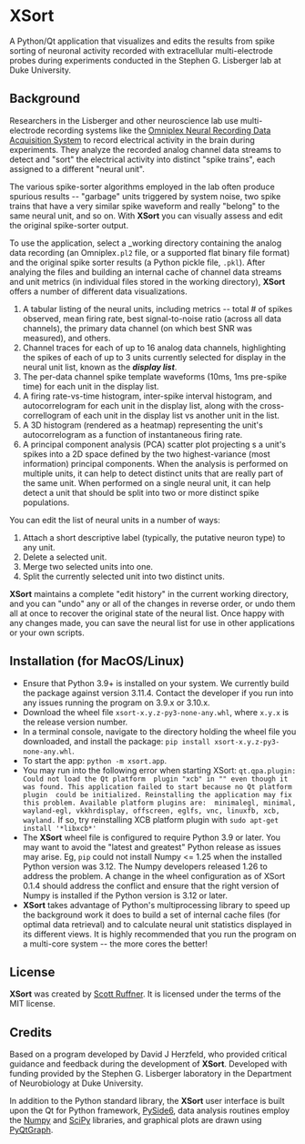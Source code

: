 # XSort

A Python/Qt application that visualizes and edits the results from spike sorting of neuronal activity recorded with 
extracellular multi-electrode probes during experiments conducted in the Stephen G. Lisberger lab at Duke University.

## Background
Researchers in the Lisberger and other neuroscience lab use multi-electrode recording systems like the [Omniplex 
Neural Recording Data Acquisition System](https://plexon.com) to record electrical activity in the brain during experiments. They 
analyze the recorded analog channel data streams to detect and "sort" the electrical activity into distinct "spike 
trains", each assigned to a different "neural unit".

The various spike-sorter algorithms employed in the lab often produce spurious results -- "garbage" units triggered by 
system noise, two spike trains that have a very similar spike waveform and really "belong" to the same neural unit,
and so on. With **XSort** you can visually assess and edit the original spike-sorter output.

To use the application, select a _working directory containing the analog data recording (an Omniplex`.pl2` file, or a
supported flat binary file format) and the original spike sorter results (a Python pickle file, `.pkl`). After analying 
the files and building an internal cache of channel data streams and unit metrics (in individual files stored in the 
working directory), **XSort** offers a number of different data visualizations.

1. A tabular listing of the neural units, including metrics -- total # of spikes observed, mean firing rate, best
signal-to-noise ratio (across all data channels), the primary data channel (on which best SNR was measured), and others.
2. Channel traces for each of up to 16 analog data channels, highlighting the spikes of each of up to 3 units currently 
selected for display in the neural unit list, known as the **_display list_**.
3. The per-data channel spike template waveforms (10ms, 1ms pre-spike time) for each unit in the display list.
4. A firing rate-vs-time histogram, inter-spike interval histogram, and autocorrelogram for each unit in the display 
list, along with the cross-correllogram of each unit in the display list vs another unit in the list.
5. A 3D histogram (rendered as a heatmap) representing the unit's autocorrelogram as a function of instantaneous 
firing rate.
6. A principal component analysis (PCA) scatter plot projecting s a unit's spikes into a 2D space defined by the two 
highest-variance (most information) principal components. When the analysis is performed on multiple units, it can help
to detect distinct units that are really part of the same unit. When performed on a single neural unit, it can help 
detect a unit that should be split into two or more distinct spike populations.

You can edit the list of neural units in a number of ways:
1. Attach a short descriptive label (typically, the putative neuron type) to any unit.
2. Delete a selected unit.
3. Merge two selected units into one.
4. Split the currently selected unit into two distinct units.

**XSort** maintains a complete "edit history" in the current working directory, and you can "undo" any or all of the 
changes in reverse order, or undo them all at once to recover the original state of the neural list. Once happy with 
any changes made, you can save the neural list for use in other applications or your own scripts.


## Installation (for MacOS/Linux)
- Ensure that Python 3.9+ is installed on your system. We currently build the package against
version 3.11.4. Contact the developer if you run into any issues running the program on 3.9.x or 3.10.x.
- Download the wheel file `xsort-x.y.z-py3-none-any.whl`, where `x.y.x` is the release version number.
- In a terminal console, navigate to the directory holding the wheel file you downloaded, and install 
the package: `pip install xsort-x.y.z-py3-none-any.whl`.
- To start the app: `python -m xsort.app`.
- You may run into the following error when starting XSort: `qt.qpa.plugin: Could not load the Qt platform 
plugin "xcb" in "" even though it was found. This application failed to start because no Qt platform plugin 
could be initialized. Reinstalling the application may fix this problem. Available platform plugins are: 
minimalegl, minimal, wayland-egl, vkkhrdisplay, offscreen, eglfs, vnc, linuxfb, xcb, wayland.` If so, try
reinstalling XCB platform plugin with `sudo apt-get install '*libxcb*'`
- The **XSort** wheel file is configured to require Python 3.9 or later. You may want to avoid the "latest and
greatest" Python release as issues may arise. Eg, `pip` could not install Numpy <= 1.25 when the installed
Python version was 3.12. The Numpy developers released 1.26 to address the problem. A change in the wheel configuration 
as of XSort 0.1.4 should address the conflict and ensure that the right version of Numpy is installed if the Python 
version is 3.12 or later.
- **XSort** takes advantage of Python's multiprocessing library to speed up the background work it does to build a set 
of internal cache files (for optimal data retrieval) and to calculate neural unit statistics displayed in its different 
views. It is highly recommended that you run the program on a multi-core system -- the more cores the better!


## License
**XSort** was created by [Scott Ruffner](mailto:sruffner@srscicomp.com). It is licensed under the terms of the MIT license.

## Credits
Based on a program developed by David J Herzfeld, who provided critical guidance and feedback during the
development of **XSort**. Developed with funding provided by the Stephen G. Lisberger laboratory in the Department of
Neurobiology at Duke University.

In addition to the Python standard library, the **XSort** user interface is built upon the Qt for Python framework, 
[PySide6](https://doc.qt.io/qtforpython-6/index.html), data analysis routines employ the [Numpy](https://numpy.org/) 
and [SciPy](https://scipy.org/) libraries, and graphical plots are drawn using [PyQtGraph](https://pyqtgraph.readthedocs.io/en/latest/index.html).
